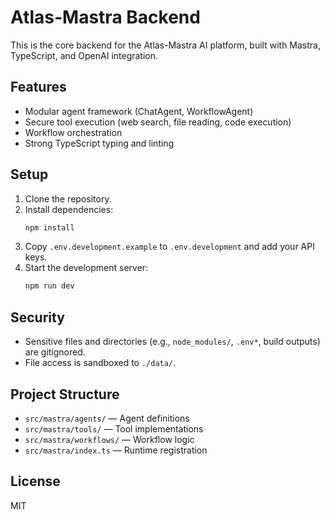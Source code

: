 # Atlas-Mastra Backend

This is the core backend for the Atlas-Mastra AI platform, built with Mastra, TypeScript, and OpenAI integration.

## Features
- Modular agent framework (ChatAgent, WorkflowAgent)
- Secure tool execution (web search, file reading, code execution)
- Workflow orchestration
- Strong TypeScript typing and linting

## Setup
1. Clone the repository.
2. Install dependencies:
   ```bash
   npm install
   ```
3. Copy `.env.development.example` to `.env.development` and add your API keys.
4. Start the development server:
   ```bash
   npm run dev
   ```

## Security
- Sensitive files and directories (e.g., `node_modules/`, `.env*`, build outputs) are gitignored.
- File access is sandboxed to `./data/`.

## Project Structure
- `src/mastra/agents/` — Agent definitions
- `src/mastra/tools/` — Tool implementations
- `src/mastra/workflows/` — Workflow logic
- `src/mastra/index.ts` — Runtime registration

## License
MIT
